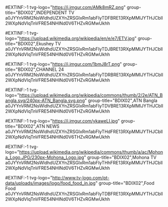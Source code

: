 #EXTINF:-1 tvg-logo="https://i.imgur.com/AMk8mRZ.png" group-title="BDIX02",INDEPENDENT TV
a0JYYnVRM2NsWldhdUZXYnZRSGIxRm1abFIyTDFBRE13RXpMMlJYTHJCbll2WXpNdVlqTnVFRE54NHlNd0V6THZvRGMwUkhh

#EXTINF:-1 tvg-logo="https://upload.wikimedia.org/wikipedia/en/e/e7/ETV.jpg" group-title="BDIX02",Ekushey TV
a0JYYnVRM2NsWldhdUZXYnZRSGIxRm1abFIyTDJBRE13RXpMMlJYTHJCbll2WXpNdVlqTnVFRE54NHlNd0V6THZvRGMwUkhh

#EXTINF:-1 tvg-logo="https://i.imgur.com/1bmJ8rT.png" group-title="BDIX02",CHANNEL 24
a0JYYnVRM2NsWldhdUZXYnZRSGIxRm1abFIyTDRBRE13RXpMMlJYTHJCbll2WXpNdVlqTnVFRE54NHlNd0V6THZvRGMwUkhh

#EXTINF:-1 tvg-logo="https://upload.wikimedia.org/wikipedia/commons/thumb/2/2e/ATN_Bangla.svg/240px-ATN_Bangla.svg.png" group-title="BDIX02",ATN Bangla
a0JYYnVRM2NsWldhdUZXYnZRSGIxRm1abFIyTDVBRE13RXpMMlJYTHJCbll2WXpNdVlqTnVFRE54NHlNd0V6THZvRGMwUkhh

#EXTINF:-1 tvg-logo="https://i.imgur.com/ykaweLI.jpg" group-title="BDIX02",ATN NEWS
a0JYYnVRM2NsWldhdUZXYnZRSGIxRm1abFIyTHdFRE13RXpMMlJYTHJCbll2WXpNdVlqTnVFRE54NHlNd0V6THZvRGMwUkhh

#EXTINF:-1 tvg-logo="https://upload.wikimedia.org/wikipedia/commons/thumb/a/ac/Mohona_Logo.JPG/230px-Mohona_Logo.jpg" group-title="BDIX02",Mohona TV
a0JYYnVRM2NsWldhdUZXYnZRSGIxRm1abFIyTHhFRE13RXpMMlJYTHJCbll2WXpNdVlqTnVFRE54NHlNd0V6THZvRGMwUkhh

#EXTINF:-1 tvg-logo="http://www.tv-logo.com/pt-data/uploads/images/logo/food_food_in.jpg" group-title="BDIX02",Food Food
a0JYYnVRM2NsWldhdUZXYnZRSGIxRm1abFIyTDBFRE13RXpMMlJYTHJCbll2WXpNdVlqTnVFRE54NHlNd0V6THZvRGMwUkhh
